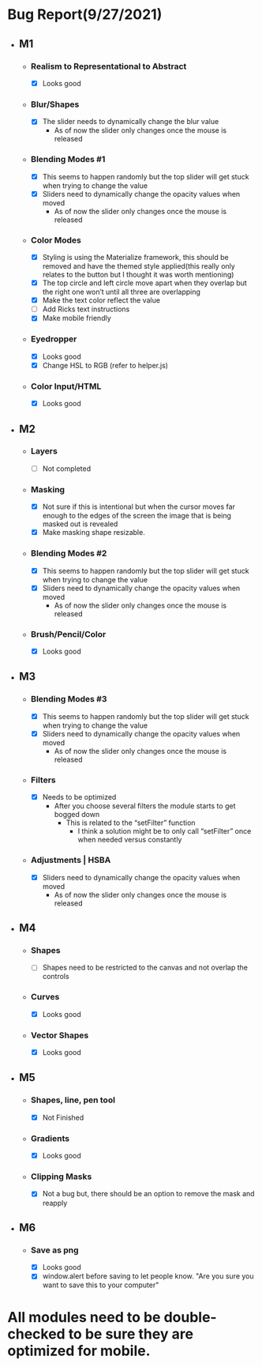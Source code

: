 # Bug Report(9/27/2021)

- ## M1
    - ### Realism to Representational to Abstract
        - [x] Looks good
    - ### Blur/Shapes
        - [x] The slider needs to dynamically change the blur value
            - As of now the slider only changes once the mouse is released
    - ### Blending Modes #1
        - [x] This seems to happen randomly but  the top slider will get stuck when trying to change the value
        - [x] Sliders need to dynamically change the opacity values when moved
            - As of now the slider only changes once the mouse is released
    - ### Color Modes
        - [x] Styling is using the Materialize framework, this should be removed and have the themed style applied(this really only relates to the button but I thought it was worth mentioning)
        - [x] The top circle and left circle move apart when they overlap but the right one won’t until all three are overlapping
        - [x] Make the text color reflect the value
        - [ ] Add Ricks text instructions
        - [x] Make mobile friendly
    - ### Eyedropper
        - [x] Looks good
        - [x] Change HSL to RGB (refer to helper.js)
    - ### Color Input/HTML
        - [x] Looks good
- ## M2
    - ### Layers
        - [ ] Not completed
    - ### Masking
        - [x] Not sure if this is intentional but when the cursor moves far enough to the edges of the screen the image that is being masked out is revealed 
        - [x] Make masking shape resizable.
    - ### Blending Modes #2
        - [x] This seems to happen randomly but  the top slider will get stuck when trying to change the value
        - [x] Sliders need to dynamically change the opacity values when moved
            - As of now the slider only changes once the mouse is released
    - ### Brush/Pencil/Color
        - [x] Looks good
- ## M3
    - ### Blending Modes #3
        - [x] This seems to happen randomly but the top slider will get stuck when trying to change the value
        - [x] Sliders need to dynamically change the opacity values when moved
            - As of now the slider only changes once the mouse is released
    - ### Filters
        - [x] Needs to be optimized
            - After you choose several filters the module starts to get bogged down
                - This is related to the “setFilter” function
                    - I think a solution might be to only call “setFilter” once when needed versus constantly
    - ### Adjustments | HSBA
        - [x] Sliders need to dynamically change the opacity values when moved
            - As of now the slider only changes once the mouse is released
- ## M4
    - ### Shapes
        - [ ] Shapes need to be restricted to the canvas and not overlap the controls
    - ### Curves
        - [x] Looks good
    - ### Vector Shapes
        - [x] Looks good
- ## M5
    - ### Shapes, line, pen tool
        - [x] Not Finished
    - ### Gradients
        - [x] Looks good
    - ### Clipping Masks
        - [x] Not a bug but, there should be an option to remove the mask and reapply
- ## M6
    - ### Save as png
        - [x] Looks good
        - [x] window.alert before saving to let people know. "Are you sure you want to save this to your computer"
# All modules need to be double-checked to be sure they are optimized for mobile.

